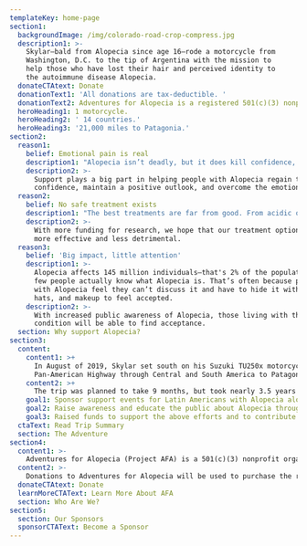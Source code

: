 ```yaml
---
templateKey: home-page
section1:
  backgroundImage: /img/colorado-road-crop-compress.jpg
  description1: >-
    Skylar—bald from Alopecia since age 16—rode a motorcycle from
    Washington, D.C. to the tip of Argentina with the mission to
    help those who have lost their hair and perceived identity to
    the autoimmune disease Alopecia.
  donateCTAtext: Donate
  donationText1: 'All donations are tax-deductible. '
  donationText2: Adventures for Alopecia is a registered 501(c)(3) nonprofit organization.
  heroHeading1: 1 motorcycle.
  heroHeading2: ' 14 countries.'
  heroHeading3: '21,000 miles to Patagonia.'
section2:
  reason1:
    belief: Emotional pain is real
    description1: "Alopecia isn’t deadly, but it does kill confidence, perceived identity, and emotional well-being — especially for children, women, and young adults. It can appear at any age and affects all races and sexes."
    description2: >-
      Support plays a big part in helping people with Alopecia regain their
      confidence, maintain a positive outlook, and overcome the emotional pain caused by this autoimmune disease.
  reason2:
    belief: No safe treatment exists
    description1: "The best treatments are far from good. From acidic ointments to powerful pills to steroidal injections, current treatment options often bring serious side effects and are rarely effective."
    description2: >-
      With more funding for research, we hope that our treatment options become
      more effective and less detrimental. 
  reason3:
    belief: 'Big impact, little attention'
    description1: >-
      Alopecia affects 145 million individuals—that's 2% of the population! But very
      few people actually know what Alopecia is. That’s often because people
      with Alopecia feel they can’t discuss it and have to hide it with wigs,
      hats, and makeup to feel accepted. 
    description2: >-
      With increased public awareness of Alopecia, those living with the
      condition will be able to find acceptance.
  section: Why support Alopecia?
section3:
  content:
    content1: >+
      In August of 2019, Skylar set south on his Suzuki TU250x motorcycle to ride 20,000+ miles down the
      Pan-American Highway through Central and South America to Patagonia. Along the way, Skylar worked with Adventures for Alopecia to:
    content2: >+
      The trip was planned to take 9 months, but took nearly 3.5 years to complete, largely due to COVID-19. On December 13th 2022, Skylar reached the final destination of Ushuaia, Argentina, and the adventure was complete.
    goal1: Sponsor support events for Latin Americans with Alopecia along the way where possible
    goal2: Raise awareness and educate the public about Alopecia through social media, word of mouth, and press.
    goal3: Raised funds to support the above efforts and to contribute to <a target="_blank" href="https://www.naaf.org/research" rel="noopener">NAAF's Treatment Development Program</a>.
  ctaText: Read Trip Summary
  section: The Adventure
section4:
  content1: >-
    Adventures for Alopecia (Project AFA) is a 501(c)(3) nonprofit organization that sponsors support groups for people with Alopecia, educates the public on Alopecia, and advances treatment research. 
  content2: >-
    Donations to Adventures for Alopecia will be used to purchase the resources necessary to sponsor sustainable support group events, help maximize awareness of the disease, and fund advances in Alopecia research through <a target="_blank" href="https://www.naaf.org/research" rel="noopener">NAAF's Treatment Development Program</a>.
  donateCTAtext: Donate
  learnMoreCTAText: Learn More About AFA
  section: Who Are We?
section5:
  section: Our Sponsors
  sponsorCTAText: Become a Sponsor
---
```


